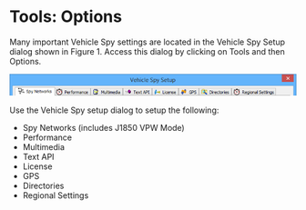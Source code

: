 # Tools: Options

Many important Vehicle Spy settings are located in the Vehicle Spy Setup dialog shown in Figure 1.  Access this dialog by clicking on Tools and then Options.

![Figure 1: Open this dialog by clicking on Tools -> Options.](../../../.gitbook/assets/spyOptions.gif)

Use the Vehicle Spy setup dialog to setup the following:

* Spy Networks (includes J1850 VPW Mode)
* Performance
* Multimedia
* Text API
* License
* GPS
* Directories
* Regional Settings
